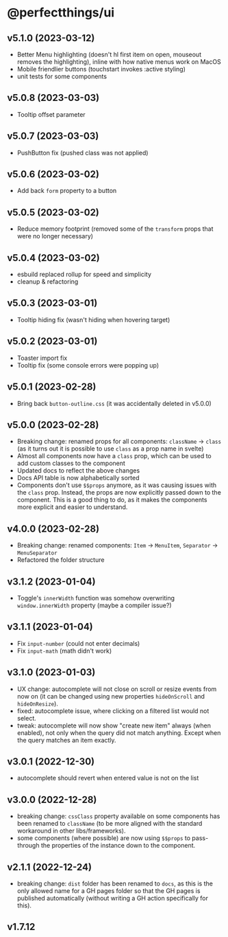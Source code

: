 @perfectthings/ui
=================

## v5.1.0 (2023-03-12)
- Better Menu highlighting (doesn't hl first item on open, mouseout removes the highlighting), inline with how native menus work on MacOS
- Mobile friendlier buttons (touchstart invokes :active styling)
- unit tests for some components

## v5.0.8 (2023-03-03)
- Tooltip offset parameter


## v5.0.7 (2023-03-03)
- PushButton fix (pushed class was not applied)

## v5.0.6 (2023-03-02)
- Add back `form` property to a button

## v5.0.5 (2023-03-02)
- Reduce memory footprint (removed some of the `transform` props that were no longer necessary)

## v5.0.4 (2023-03-02)
- esbuild replaced rollup for speed and simplicity
- cleanup & refactoring

## v5.0.3 (2023-03-01)
- Tooltip hiding fix (wasn't hiding when hovering target)

## v5.0.2 (2023-03-01)
- Toaster import fix
- Tooltip fix (some console errors were popping up)

## v5.0.1 (2023-02-28)
- Bring back `button-outline.css` (it was accidentally deleted in v5.0.0)


## v5.0.0 (2023-02-28)
- Breaking change: renamed props for all components: `className` -> `class` (as it turns out it is possible to use `class` as a prop name in svelte)
- Almost all components now have a `class` prop, which can be used to add custom classes to the component
- Updated docs to reflect the above changes
- Docs API table is now alphabetically sorted
- Components don't use `$$props` anymore, as it was causing issues with the `class` prop. Instead, the props are now explicitly passed down to the component. This is a good thing to do, as it makes the components more explicit and easier to understand.


## v4.0.0 (2023-02-28)
- Breaking change: renamed components: `Item` -> `MenuItem`, `Separator` -> `MenuSeparator`
- Refactored the folder structure


## v3.1.2 (2023-01-04)
- Toggle's `innerWidth` function was somehow overwriting `window.innerWidth` property (maybe a compiler issue?)


## v3.1.1 (2023-01-04)
- Fix `input-number` (could not enter decimals)
- Fix `input-math` (math didn't work)


## v3.1.0 (2023-01-03)
- UX change: autocomplete will not close on scroll or resize events from now on (it can be changed using new properties `hideOnScroll` and `hideOnResize`).
- fixed: autocomplete issue, where clicking on a filtered list would not select.
- tweak: autocomplete will now show "create new item" always (when enabled), not only when the query did not match anything. Except when the query matches an item exactly.


## v3.0.1 (2022-12-30)
- autocomplete should revert when entered value is not on the list


## v3.0.0 (2022-12-28)
- breaking change: `cssClass` property available on some components has been renamed to `className` (to be more aligned with the standard workaround in other libs/frameworks).
- some components (where possible) are now using `$$props` to pass-through the properties of the instance down to the component.


## v2.1.1 (2022-12-24)
- breaking change: `dist` folder has been renamed to `docs`, as this is the only allowed name for a GH pages folder so that the GH pages is published automatically (without writing a GH action specifically for this).


## v1.7.12
